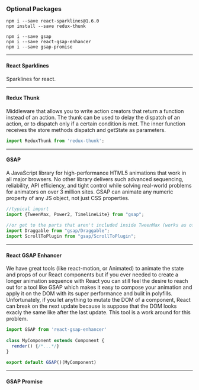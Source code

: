 ### Optional Packages
```
npm i --save react-sparklines@1.6.0 
npm install --save redux-thunk

npm i --save gsap
npm i --save react-gsap-enhancer
npm i --save gsap-promise
```
---
#### React Sparklines 

Sparklines for react.

---
#### Redux Thunk 

Middleware that allows you to write action creators that return a function instead of an action. The thunk can be used to delay the dispatch of an action, or to dispatch only if a certain condition is met. The inner function receives the store methods dispatch and getState as parameters.

```javascript
import ReduxThunk from 'redux-thunk';
```

---

#### GSAP

A JavaScript library for high-performance HTML5 animations that work in all major browsers. No other library delivers such advanced sequencing, reliability, API efficiency, and tight control while solving real-world problems for animators on over 3 million sites. GSAP can animate any numeric property of any JS object, not just CSS properties.

```javascript
//typical import
import {TweenMax, Power2, TimelineLite} from "gsap";
 
//or get to the parts that aren't included inside TweenMax (works as of 1.19.1):
import Draggable from "gsap/Draggable";
import ScrollToPlugin from "gsap/ScrollToPlugin";
```

---
#### React GSAP Enhancer

We have great tools (like react-motion, or Animated) to animate the state and props of our React components but if you ever needed to create a longer animation sequence with React you can still feel the desire to reach out for a tool like GSAP which makes it easy to compose your animation and apply it on the DOM with its super performance and bulit in polyfills. Unfortunately, if you let anything to mutate the DOM of a component, React can break on the next update because is suppose that the DOM looks exacly the same like after the last update. This tool is a work around for this problem.

```javascript
import GSAP from 'react-gsap-enhancer'
 
class MyComponent extends Component {
  render() {/*...*/}
}
 
export default GSAP()(MyComponent)
```

---

#### GSAP Promise

